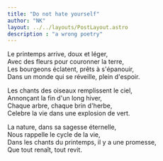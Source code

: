 ```yaml
---
title: "Do not hate yourself"
author: "NK"
layout: ../../layouts/PostLayout.astro
description : "a wrong poetry"
---
```


Le printemps arrive, doux et léger,  
Avec des fleurs pour couronner la terre,  
Les bourgeons éclatent, prêts à s'épanouir,  
Dans un monde qui se réveille, plein d'espoir.

Les chants des oiseaux remplissent le ciel,  
Annonçant la fin d'un long hiver,  
Chaque arbre, chaque brin d'herbe,  
Celebre la vie dans une explosion de vert.

La nature, dans sa sagesse éternelle,  
Nous rappelle le cycle de la vie,  
Dans les chants du printemps, il y a une promesse,  
Que tout renaît, tout revit.


